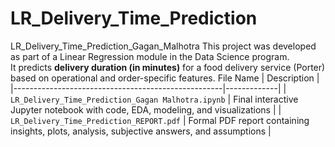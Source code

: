 # LR_Delivery_Time_Prediction
LR_Delivery_Time_Prediction_Gagan_Malhotra
 This project was developed as part of a Linear Regression module in the Data Science program.  
It predicts **delivery duration (in minutes)** for a food delivery service (Porter) based on operational and order-specific features.
   File Name                                           | Description |
|----------------------------------------------------|-------------|
| `LR_Delivery_Time_Prediction_Gagan Malhotra.ipynb` | Final interactive Jupyter notebook with code, EDA, modeling, and visualizations |
| `LR_Delivery_Time_Prediction_REPORT.pdf`           | Formal PDF report containing insights, plots, analysis, subjective answers, and assumptions |

